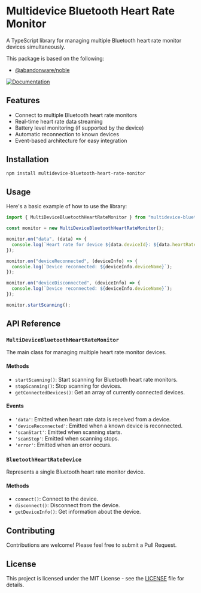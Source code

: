 # Multidevice Bluetooth Heart Rate Monitor

A TypeScript library for managing multiple Bluetooth heart rate monitor devices simultaneously.

This package is based on the following:

- [@abandonware/noble](https://www.npmjs.com/package/@abandonware/noble)

[![Documentation](https://img.shields.io/badge/documentation-view-blue)](https://shmatul.github.io/multidevice-bluetooth-heart-rate-monitor/)

## Features

- Connect to multiple Bluetooth heart rate monitors
- Real-time heart rate data streaming
- Battery level monitoring (if supported by the device)
- Automatic reconnection to known devices
- Event-based architecture for easy integration

## Installation

```bash
npm install multidevice-bluetooth-heart-rate-monitor
```

## Usage

Here's a basic example of how to use the library:

```typescript
import { MultiDeviceBluetoothHeartRateMonitor } from "multidevice-bluetooth-heart-rate-monitor";

const monitor = new MultiDeviceBluetoothHeartRateMonitor();

monitor.on("data", (data) => {
  console.log(`Heart rate for device ${data.deviceId}: ${data.heartRate}`);
});

monitor.on("deviceReconnected", (deviceInfo) => {
  console.log(`Device reconnected: ${deviceInfo.deviceName}`);
});

monitor.on("deviceDisconnected", (deviceInfo) => {
  console.log(`Device reconnected: ${deviceInfo.deviceName}`);
});

monitor.startScanning();
```

## API Reference

### `MultiDeviceBluetoothHeartRateMonitor`

The main class for managing multiple heart rate monitor devices.

#### Methods

- `startScanning()`: Start scanning for Bluetooth heart rate monitors.
- `stopScanning()`: Stop scanning for devices.
- `getConnectedDevices()`: Get an array of currently connected devices.

#### Events

- `'data'`: Emitted when heart rate data is received from a device.
- `'deviceReconnected'`: Emitted when a known device is reconnected.
- `'scanStart'`: Emitted when scanning starts.
- `'scanStop'`: Emitted when scanning stops.
- `'error'`: Emitted when an error occurs.

### `BluetoothHeartRateDevice`

Represents a single Bluetooth heart rate monitor device.

#### Methods

- `connect()`: Connect to the device.
- `disconnect()`: Disconnect from the device.
- `getDeviceInfo()`: Get information about the device.

## Contributing

Contributions are welcome! Please feel free to submit a Pull Request.

## License

This project is licensed under the MIT License - see the [LICENSE](LICENSE) file for details.
